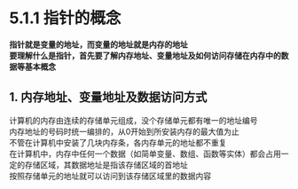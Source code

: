 # 5.1.1 指针的概念
**指针就是变量的地址，而变量的地址就是内存的地址**  
**要理解什么是指针，首先要了解内存地址、变量地址及如何访问存储在内存中的数据等基本概念**  
## 1. 内存地址、变量地址及数据访问方式
计算机的内存由连续的存储单元组成，没个存储单元都有唯一的地址编号  
内存地址的号码时统一编排的，从0开始到所安装内存的最大值为止  
不管在计算机中安装了几块内存条，各内存单元的地址都不重复  
在计算机中，内存中任何一个数据（如简单变量、数组、函数等实体）都会占用一定的存储区域，其数据地址是指该存储区域的首地址  
按照存储单元的地址就可以访问到该存储区域里的数据内容
